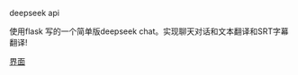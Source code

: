 deepseek api 

使用flask 写的一个简单版deepseek chat。实现聊天对话和文本翻译和SRT字幕翻译!

[界面](https://github.com/user-attachments/assets/d49291cb-700d-4a80-9166-7156120e45a9)
